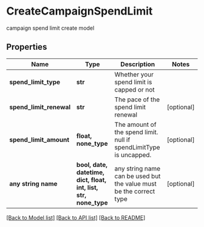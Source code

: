 # CreateCampaignSpendLimit

campaign spend limit create model

## Properties
Name | Type | Description | Notes
------------ | ------------- | ------------- | -------------
**spend_limit_type** | **str** | Whether your spend limit is capped or not | 
**spend_limit_renewal** | **str** | The pace of the spend limit renewal | [optional] 
**spend_limit_amount** | **float, none_type** | The amount of the spend limit. null if spendLimitType is uncapped. | [optional] 
**any string name** | **bool, date, datetime, dict, float, int, list, str, none_type** | any string name can be used but the value must be the correct type | [optional]

[[Back to Model list]](../README.md#documentation-for-models) [[Back to API list]](../README.md#documentation-for-api-endpoints) [[Back to README]](../README.md)


